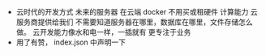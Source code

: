 - 云时代的开发方式
  未来的服务器 在云端 docker 不用买或租硬件
  计算能力 云服务商提供给我们 
  不需要知道服务器在哪里，数据库在哪里，文件存储怎么做。
  云开发能力像水和电一样，一插就有
  更专注于业务 
- 用了有赞，
  index.json 中声明一下